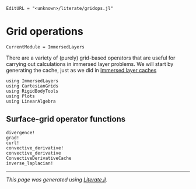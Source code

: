 ```@meta
EditURL = "<unknown>/literate/gridops.jl"
```

# Grid operations

```@meta
CurrentModule = ImmersedLayers
```

There are a variety of (purely) grid-based operators that are useful for carrying
out calculations in immersed layer problems.
We will start by generating the cache, just as we did in [Immersed layer caches](@ref)

````@example gridops
using ImmersedLayers
using CartesianGrids
using RigidBodyTools
using Plots
using LinearAlgebra
````

## Surface-grid operator functions
```@docs
divergence!
grad!
curl!
convective_derivative!
convective_derivative
ConvectiveDerivativeCache
inverse_laplacian!
```

---

*This page was generated using [Literate.jl](https://github.com/fredrikekre/Literate.jl).*

